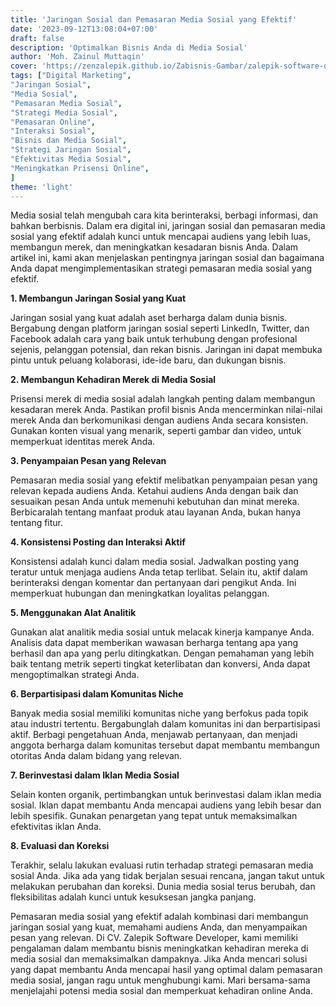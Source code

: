 ```yaml
---
title: 'Jaringan Sosial dan Pemasaran Media Sosial yang Efektif'
date: '2023-09-12T13:08:04+07:00'
draft: false
description: 'Optimalkan Bisnis Anda di Media Sosial'
author: 'Moh. Zainul Muttaqin'
cover: 'https://zenzalepik.github.io/Zabisnis-Gambar/zalepik-software-developer-jaringan-sosial-dan-pemasaran-media-sosial-yang-efektif.png'
tags: ["Digital Marketing",
"Jaringan Sosial",
"Media Sosial",
"Pemasaran Media Sosial",
"Strategi Media Sosial",
"Pemasaran Online",
"Interaksi Sosial",
"Bisnis dan Media Sosial",
"Strategi Jaringan Sosial",
"Efektivitas Media Sosial",
"Meningkatkan Prisensi Online",
] 
theme: 'light'
---
```

Media sosial telah mengubah cara kita berinteraksi, berbagi informasi, dan bahkan berbisnis. Dalam era digital ini, jaringan sosial dan pemasaran media sosial yang efektif adalah kunci untuk mencapai audiens yang lebih luas, membangun merek, dan meningkatkan kesadaran bisnis Anda. Dalam artikel ini, kami akan menjelaskan pentingnya jaringan sosial dan bagaimana Anda dapat mengimplementasikan strategi pemasaran media sosial yang efektif.

**1. Membangun Jaringan Sosial yang Kuat**

Jaringan sosial yang kuat adalah aset berharga dalam dunia bisnis. Bergabung dengan platform jaringan sosial seperti LinkedIn, Twitter, dan Facebook adalah cara yang baik untuk terhubung dengan profesional sejenis, pelanggan potensial, dan rekan bisnis. Jaringan ini dapat membuka pintu untuk peluang kolaborasi, ide-ide baru, dan dukungan bisnis.

**2. Membangun Kehadiran Merek di Media Sosial**

Prisensi merek di media sosial adalah langkah penting dalam membangun kesadaran merek Anda. Pastikan profil bisnis Anda mencerminkan nilai-nilai merek Anda dan berkomunikasi dengan audiens Anda secara konsisten. Gunakan konten visual yang menarik, seperti gambar dan video, untuk memperkuat identitas merek Anda.

**3. Penyampaian Pesan yang Relevan**

Pemasaran media sosial yang efektif melibatkan penyampaian pesan yang relevan kepada audiens Anda. Ketahui audiens Anda dengan baik dan sesuaikan pesan Anda untuk memenuhi kebutuhan dan minat mereka. Berbicaralah tentang manfaat produk atau layanan Anda, bukan hanya tentang fitur.

**4. Konsistensi Posting dan Interaksi Aktif**

Konsistensi adalah kunci dalam media sosial. Jadwalkan posting yang teratur untuk menjaga audiens Anda tetap terlibat. Selain itu, aktif dalam berinteraksi dengan komentar dan pertanyaan dari pengikut Anda. Ini memperkuat hubungan dan meningkatkan loyalitas pelanggan.

**5. Menggunakan Alat Analitik**

Gunakan alat analitik media sosial untuk melacak kinerja kampanye Anda. Analisis data dapat memberikan wawasan berharga tentang apa yang berhasil dan apa yang perlu ditingkatkan. Dengan pemahaman yang lebih baik tentang metrik seperti tingkat keterlibatan dan konversi, Anda dapat mengoptimalkan strategi Anda.

**6. Berpartisipasi dalam Komunitas Niche**

Banyak media sosial memiliki komunitas niche yang berfokus pada topik atau industri tertentu. Bergabunglah dalam komunitas ini dan berpartisipasi aktif. Berbagi pengetahuan Anda, menjawab pertanyaan, dan menjadi anggota berharga dalam komunitas tersebut dapat membantu membangun otoritas Anda dalam bidang yang relevan.

**7. Berinvestasi dalam Iklan Media Sosial**

Selain konten organik, pertimbangkan untuk berinvestasi dalam iklan media sosial. Iklan dapat membantu Anda mencapai audiens yang lebih besar dan lebih spesifik. Gunakan penargetan yang tepat untuk memaksimalkan efektivitas iklan Anda.

**8. Evaluasi dan Koreksi**

Terakhir, selalu lakukan evaluasi rutin terhadap strategi pemasaran media sosial Anda. Jika ada yang tidak berjalan sesuai rencana, jangan takut untuk melakukan perubahan dan koreksi. Dunia media sosial terus berubah, dan fleksibilitas adalah kunci untuk kesuksesan jangka panjang.

Pemasaran media sosial yang efektif adalah kombinasi dari membangun jaringan sosial yang kuat, memahami audiens Anda, dan menyampaikan pesan yang relevan. Di CV. Zalepik Software Developer, kami memiliki pengalaman dalam membantu bisnis meningkatkan kehadiran mereka di media sosial dan memaksimalkan dampaknya. Jika Anda mencari solusi yang dapat membantu Anda mencapai hasil yang optimal dalam pemasaran media sosial, jangan ragu untuk menghubungi kami. Mari bersama-sama menjelajahi potensi media sosial dan memperkuat kehadiran online Anda.
